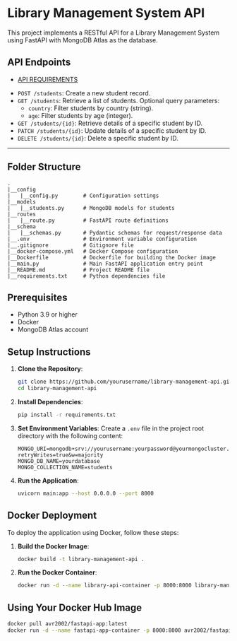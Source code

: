 # Library Management System API

This project implements a RESTful API for a Library Management System using FastAPI with MongoDB Atlas as the database.

## API Endpoints

* [API REQUIREMENTS](https://app.swaggerhub.com/apis-docs/Cosmocloud/Backend-Intern-Hiring-Task/1.0.0)

- `POST /students`: Create a new student record.
- `GET /students`: Retrieve a list of students. Optional query parameters:
  - `country`: Filter students by country (string).
  - `age`: Filter students by age (integer).
- `GET /students/{id}`: Retrieve details of a specific student by ID.
- `PATCH /students/{id}`: Update details of a specific student by ID.
- `DELETE /students/{id}`: Delete a specific student by ID.


* **

## Folder Structure

```
.
|__config
|   |__config.py        # Configuration settings
|__models
|   |__students.py      # MongoDB models for students
|__routes
|   |__route.py         # FastAPI route definitions
|__schema
|   |__schemas.py       # Pydantic schemas for request/response data
|__.env                 # Environment variable configuration
|__.gitignore           # Gitignore file
|__docker-compose.yml   # Docker Compose configuration
|__Dockerfile           # Dockerfile for building the Docker image
|__main.py              # Main FastAPI application entry point
|__README.md            # Project README file
|__requirements.txt     # Python dependencies file
```

## Prerequisites

- Python 3.9 or higher
- Docker
- MongoDB Atlas account

## Setup Instructions

1. **Clone the Repository**:
   ```bash
   git clone https://github.com/yourusername/library-management-api.git
   cd library-management-api
   ```

2. **Install Dependencies**:
   ```bash
   pip install -r requirements.txt
   ```

3. **Set Environment Variables**:
   Create a `.env` file in the project root directory with the following content:
   ```plaintext
   MONGO_URI=mongodb+srv://yourusername:yourpassword@yourmongocluster.mongodb.net/yourdatabase?retryWrites=true&w=majority
   MONGO_DB_NAME=yourdatabase
   MONGO_COLLECTION_NAME=students
   ```

4. **Run the Application**:
   ```bash
   uvicorn main:app --host 0.0.0.0 --port 8000
   ```

## Docker Deployment

To deploy the application using Docker, follow these steps:

1. **Build the Docker Image**:
   ```bash
   docker build -t library-management-api .
   ```

2. **Run the Docker Container**:
   ```bash
   docker run -d --name library-api-container -p 8000:8000 library-management-api
   ```


## Using Your Docker Hub Image

```bash
docker pull avr2002/fastapi-app:latest
docker run -d --name fastapi-app-container -p 8000:8000 avr2002/fastapi-app:latest
```
